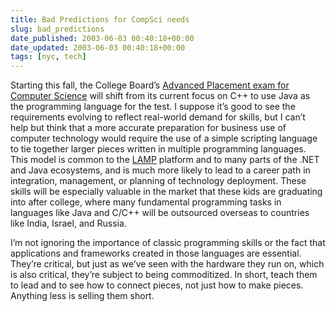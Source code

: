 ```yaml
---
title: Bad Predictions for CompSci needs
slug: bad_predictions
date_published: 2003-06-03 00:40:18+00:00
date_updated: 2003-06-03 00:40:18+00:00
tags: [nyc, tech]
---
```

Starting this fall, the College Board’s [Advanced Placement exam for Computer Science](http://www.collegeboard.com/ap/students/compsci/) will shift from its current focus on C++ to use Java as the programming language for the test. I suppose it’s good to see the requirements evolving to reflect real-world demand for skills, but I can’t help but think that a more accurate preparation for business use of computer technology would require the use of a simple scripting language to tie together larger pieces written in multiple programming languages. This model is common to the [LAMP](http://www.onlamp.com/) platform and to many parts of the .NET and Java ecosystems, and is much more likely to lead to a career path in integration, management, or planning of technology deployment. These skills will be especially valuable in the market that these kids are graduating into after college, where many fundamental programming tasks in languages like Java and C/C++ will be outsourced overseas to countries like India, Israel, and Russia.

I’m not ignoring the importance of classic programming skills or the fact that applications and frameworks created in those languages are essential. They’re critical, but just as we’ve seen with the hardware they run on, which is also critical, they’re subject to being commoditized. In short, teach them to lead and to see how to connect pieces, not just how to make pieces. Anything less is selling them short.
